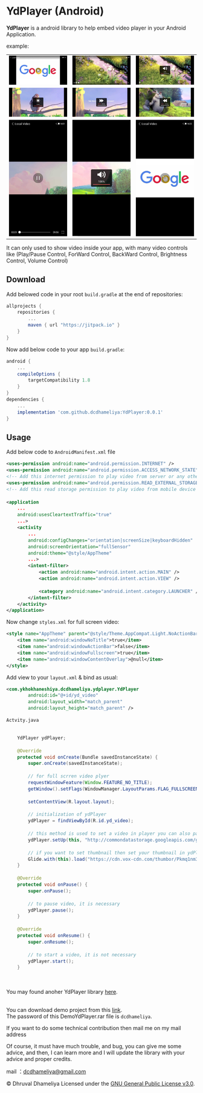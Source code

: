 # YdPlayer (Android)

<b>YdPlayer</b> is a android library to help embed video player in your Android Application.

example:

<table>
  <tr>
    <td>
    <img src="https://raw.githubusercontent.com/dcdhameliya/YdPlayer/master/SS/1.jpg"/>
    </td>
    <td>
    <img src="https://raw.githubusercontent.com/dcdhameliya/YdPlayer/master/SS/2.jpg" />
    </td>
    <td>
    <img src="https://raw.githubusercontent.com/dcdhameliya/YdPlayer/master/SS/3.jpg" />
    </td>
  </tr>
   <tr>
    <td>
    <img src="https://raw.githubusercontent.com/dcdhameliya/YdPlayer/master/SS/4.jpg"/>
    </td>
    <td>
    <img src="https://raw.githubusercontent.com/dcdhameliya/YdPlayer/master/SS/5.jpg"/>
    </td>
    <td>
    <img src="https://raw.githubusercontent.com/dcdhameliya/YdPlayer/master/SS/6.jpg"/>
    </td>
  </tr>
     <tr>
      <td>
      <img src="https://raw.githubusercontent.com/dcdhameliya/YdPlayer/master/SS/7.jpg"/>
      </td>
      <td>
      <img src="https://raw.githubusercontent.com/dcdhameliya/YdPlayer/master/SS/8.jpg"/>
      </td>
      <td>
      <img src="https://raw.githubusercontent.com/dcdhameliya/YdPlayer/master/SS/9.jpg"/>
      </td>
    </tr>
</table>


It can only used to show video inside your app, with many video controls like (Play/Pause Control, ForWard Control, BackWard Control, Brightness Control, Volume Control)



## Download
Add belowed code in your root ```build.gradle``` at the end of repositories:
```groovy
allprojects {
    repositories {
        ...
        maven { url "https://jitpack.io" }
    }
}
```

Now add below code to your app ```build.gradle```:
```groovy
android {
    ...
    compileOptions {
        targetCompatibility 1.8
    }
}
dependencies {
    ...
    implementation 'com.github.dcdhameliya:YdPlayer:0.0.1'
}
```

## Usage
Add below code to ```AndroidManifest.xml``` file

```xml
<uses-permission android:name="android.permission.INTERNET" />
<uses-permission android:name="android.permission.ACCESS_NETWORK_STATE" />
<!-- Add this internet permission to play video from server or any other url/link  -->
<uses-permission android:name="android.permission.READ_EXTERNAL_STORAGE" />
<!-- Add this read storage permission to play video from mobile device  -->

<application
    ...
    android:usesCleartextTraffic="true"
    ...>
    <activity
        ...
        android:configChanges="orientation|screenSize|keyboardHidden"
        android:screenOrientation="fullSensor"
        android:theme="@style/AppTheme"
        ...>
        <intent-filter>
            <action android:name="android.intent.action.MAIN" />
            <action android:name="android.intent.action.VIEW" />

            <category android:name="android.intent.category.LAUNCHER" />
        </intent-filter>
    </activity>
</application>
```

Now change ```styles.xml``` for full screen video:
```xml
<style name="AppTheme" parent="@style/Theme.AppCompat.Light.NoActionBar">
    <item name="android:windowNoTitle">true</item>
    <item name="android:windowActionBar">false</item>
    <item name="android:windowFullscreen">true</item>
    <item name="android:windowContentOverlay">@null</item>
</style>
```

Add view to your ```layout.xml``` & bind as usual:
```xml
<com.ykhokhaneshiya.dcdhameliya.ydplayer.YdPlayer
        android:id="@+id/yd_video"
        android:layout_width="match_parent"
        android:layout_height="match_parent" />
```

```Actvity.java```
```java

    YdPlayer ydPlayer;

    @Override
    protected void onCreate(Bundle savedInstanceState) {
        super.onCreate(savedInstanceState);

        // for full scrren video plyer
        requestWindowFeature(Window.FEATURE_NO_TITLE);
        getWindow().setFlags(WindowManager.LayoutParams.FLAG_FULLSCREEN,WindowManager.LayoutParams.FLAG_FULLSCREEN);

        setContentView(R.layout.layout);
        
        // initialization of ydPlayer
        ydPlayer = findViewById(R.id.yd_video);

        // this method is used to set a video in player you can also pass local path of a video, Last parameter is a video name
        ydPlayer.setUp(this, "http://commondatastorage.googleapis.com/gtv-videos-bucket/sample/BigBuckBunny.mp4", "Local Video");

        // if you want to set thumbnail then set your thumbnail in ydPlayer.posterImageView 
        Glide.with(this).load("https://cdn.vox-cdn.com/thumbor/Pkmq1nm3skO0-j693JTMd7RL0Zk=/0x0:2012x1341/1200x800/filters:focal(0x0:2012x1341)/cdn.vox-cdn.com/uploads/chorus_image/image/47070706/google2.0.0.jpg").into(ydPlayer.posterImageView);
    }

    @Override
    protected void onPause() {
        super.onPause();

        // to pause video, it is necessary
        ydPlayer.pause();
    }

    @Override
    protected void onResume() {
        super.onResume();

        // to start a video, it is not necessary
        ydPlayer.start();
    }
```





<br><br>You may found anoher YdPlayer library [here](https://github.com/ykhokhaneshiya/YdPlayer).<br><br>


You can download demo project from this [link](https://app.box.com/s/kcxx2tdav3763evv0fu8b3li8ulmqwnb).<br>
The password of this DemoYdPlayer.rar file is ```dcdhameliya```.

If you want to do some technical contribution then mail me on my mail address

Of course, it must have much trouble, and bug, you can give me some advice, and then, I can learn more and I will update the library with your advice and proper credits.

mail ：dcdhameliya@gmail.com

&copy; Dhruval Dhameliya
Licensed under the [GNU General Public License v3.0](LICENSE).
